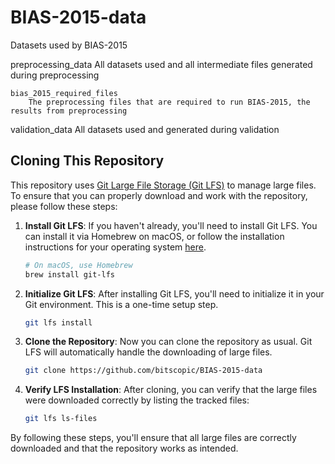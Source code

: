 # BIAS-2015-data
Datasets used by BIAS-2015

preprocessing_data
    All datasets used and all intermediate files generated during preprocessing

    bias_2015_required_files
        The preprocessing files that are required to run BIAS-2015, the results from preprocessing

validation_data
    All datasets used and generated during validation

## Cloning This Repository

This repository uses [Git Large File Storage (Git LFS)](https://git-lfs.github.com/) to manage large files. To ensure that you can properly download and work with the repository, please follow these steps:

1. **Install Git LFS**: If you haven't already, you'll need to install Git LFS. You can install it via Homebrew on macOS, or follow the installation instructions for your operating system [here](https://git-lfs.github.com/).

    ```bash
    # On macOS, use Homebrew
    brew install git-lfs
    ```

2. **Initialize Git LFS**: After installing Git LFS, you'll need to initialize it in your Git environment. This is a one-time setup step.

    ```bash
    git lfs install
    ```

3. **Clone the Repository**: Now you can clone the repository as usual. Git LFS will automatically handle the downloading of large files.

    ```bash
    git clone https://github.com/bitscopic/BIAS-2015-data
    ```

4. **Verify LFS Installation**: After cloning, you can verify that the large files were downloaded correctly by listing the tracked files:

    ```bash
    git lfs ls-files
    ```

By following these steps, you'll ensure that all large files are correctly downloaded and that the repository works as intended.


